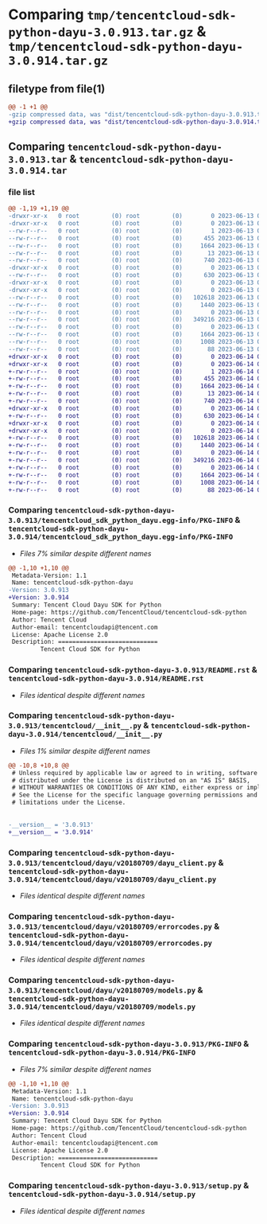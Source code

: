 # Comparing `tmp/tencentcloud-sdk-python-dayu-3.0.913.tar.gz` & `tmp/tencentcloud-sdk-python-dayu-3.0.914.tar.gz`

## filetype from file(1)

```diff
@@ -1 +1 @@
-gzip compressed data, was "dist/tencentcloud-sdk-python-dayu-3.0.913.tar", last modified: Tue Jun 13 02:09:25 2023, max compression
+gzip compressed data, was "dist/tencentcloud-sdk-python-dayu-3.0.914.tar", last modified: Wed Jun 14 00:24:24 2023, max compression
```

## Comparing `tencentcloud-sdk-python-dayu-3.0.913.tar` & `tencentcloud-sdk-python-dayu-3.0.914.tar`

### file list

```diff
@@ -1,19 +1,19 @@
-drwxr-xr-x   0 root         (0) root         (0)        0 2023-06-13 02:09:25.000000 tencentcloud-sdk-python-dayu-3.0.913/
-drwxr-xr-x   0 root         (0) root         (0)        0 2023-06-13 02:09:25.000000 tencentcloud-sdk-python-dayu-3.0.913/tencentcloud_sdk_python_dayu.egg-info/
--rw-r--r--   0 root         (0) root         (0)        1 2023-06-13 02:09:25.000000 tencentcloud-sdk-python-dayu-3.0.913/tencentcloud_sdk_python_dayu.egg-info/dependency_links.txt
--rw-r--r--   0 root         (0) root         (0)      455 2023-06-13 02:09:25.000000 tencentcloud-sdk-python-dayu-3.0.913/tencentcloud_sdk_python_dayu.egg-info/SOURCES.txt
--rw-r--r--   0 root         (0) root         (0)     1664 2023-06-13 02:09:25.000000 tencentcloud-sdk-python-dayu-3.0.913/tencentcloud_sdk_python_dayu.egg-info/PKG-INFO
--rw-r--r--   0 root         (0) root         (0)       13 2023-06-13 02:09:25.000000 tencentcloud-sdk-python-dayu-3.0.913/tencentcloud_sdk_python_dayu.egg-info/top_level.txt
--rw-r--r--   0 root         (0) root         (0)      740 2023-06-13 02:09:25.000000 tencentcloud-sdk-python-dayu-3.0.913/README.rst
-drwxr-xr-x   0 root         (0) root         (0)        0 2023-06-13 02:09:25.000000 tencentcloud-sdk-python-dayu-3.0.913/tencentcloud/
--rw-r--r--   0 root         (0) root         (0)      630 2023-06-13 02:09:25.000000 tencentcloud-sdk-python-dayu-3.0.913/tencentcloud/__init__.py
-drwxr-xr-x   0 root         (0) root         (0)        0 2023-06-13 02:09:25.000000 tencentcloud-sdk-python-dayu-3.0.913/tencentcloud/dayu/
-drwxr-xr-x   0 root         (0) root         (0)        0 2023-06-13 02:09:25.000000 tencentcloud-sdk-python-dayu-3.0.913/tencentcloud/dayu/v20180709/
--rw-r--r--   0 root         (0) root         (0)   102618 2023-06-13 02:09:25.000000 tencentcloud-sdk-python-dayu-3.0.913/tencentcloud/dayu/v20180709/dayu_client.py
--rw-r--r--   0 root         (0) root         (0)     1440 2023-06-13 02:09:25.000000 tencentcloud-sdk-python-dayu-3.0.913/tencentcloud/dayu/v20180709/errorcodes.py
--rw-r--r--   0 root         (0) root         (0)        0 2023-06-13 02:09:25.000000 tencentcloud-sdk-python-dayu-3.0.913/tencentcloud/dayu/v20180709/__init__.py
--rw-r--r--   0 root         (0) root         (0)   349216 2023-06-13 02:09:25.000000 tencentcloud-sdk-python-dayu-3.0.913/tencentcloud/dayu/v20180709/models.py
--rw-r--r--   0 root         (0) root         (0)        0 2023-06-13 02:09:25.000000 tencentcloud-sdk-python-dayu-3.0.913/tencentcloud/dayu/__init__.py
--rw-r--r--   0 root         (0) root         (0)     1664 2023-06-13 02:09:25.000000 tencentcloud-sdk-python-dayu-3.0.913/PKG-INFO
--rw-r--r--   0 root         (0) root         (0)     1008 2023-06-13 02:09:25.000000 tencentcloud-sdk-python-dayu-3.0.913/setup.py
--rw-r--r--   0 root         (0) root         (0)       88 2023-06-13 02:09:25.000000 tencentcloud-sdk-python-dayu-3.0.913/setup.cfg
+drwxr-xr-x   0 root         (0) root         (0)        0 2023-06-14 00:24:24.000000 tencentcloud-sdk-python-dayu-3.0.914/
+drwxr-xr-x   0 root         (0) root         (0)        0 2023-06-14 00:24:24.000000 tencentcloud-sdk-python-dayu-3.0.914/tencentcloud_sdk_python_dayu.egg-info/
+-rw-r--r--   0 root         (0) root         (0)        1 2023-06-14 00:24:24.000000 tencentcloud-sdk-python-dayu-3.0.914/tencentcloud_sdk_python_dayu.egg-info/dependency_links.txt
+-rw-r--r--   0 root         (0) root         (0)      455 2023-06-14 00:24:24.000000 tencentcloud-sdk-python-dayu-3.0.914/tencentcloud_sdk_python_dayu.egg-info/SOURCES.txt
+-rw-r--r--   0 root         (0) root         (0)     1664 2023-06-14 00:24:24.000000 tencentcloud-sdk-python-dayu-3.0.914/tencentcloud_sdk_python_dayu.egg-info/PKG-INFO
+-rw-r--r--   0 root         (0) root         (0)       13 2023-06-14 00:24:24.000000 tencentcloud-sdk-python-dayu-3.0.914/tencentcloud_sdk_python_dayu.egg-info/top_level.txt
+-rw-r--r--   0 root         (0) root         (0)      740 2023-06-14 00:24:24.000000 tencentcloud-sdk-python-dayu-3.0.914/README.rst
+drwxr-xr-x   0 root         (0) root         (0)        0 2023-06-14 00:24:24.000000 tencentcloud-sdk-python-dayu-3.0.914/tencentcloud/
+-rw-r--r--   0 root         (0) root         (0)      630 2023-06-14 00:24:24.000000 tencentcloud-sdk-python-dayu-3.0.914/tencentcloud/__init__.py
+drwxr-xr-x   0 root         (0) root         (0)        0 2023-06-14 00:24:24.000000 tencentcloud-sdk-python-dayu-3.0.914/tencentcloud/dayu/
+drwxr-xr-x   0 root         (0) root         (0)        0 2023-06-14 00:24:24.000000 tencentcloud-sdk-python-dayu-3.0.914/tencentcloud/dayu/v20180709/
+-rw-r--r--   0 root         (0) root         (0)   102618 2023-06-14 00:24:24.000000 tencentcloud-sdk-python-dayu-3.0.914/tencentcloud/dayu/v20180709/dayu_client.py
+-rw-r--r--   0 root         (0) root         (0)     1440 2023-06-14 00:24:24.000000 tencentcloud-sdk-python-dayu-3.0.914/tencentcloud/dayu/v20180709/errorcodes.py
+-rw-r--r--   0 root         (0) root         (0)        0 2023-06-14 00:24:24.000000 tencentcloud-sdk-python-dayu-3.0.914/tencentcloud/dayu/v20180709/__init__.py
+-rw-r--r--   0 root         (0) root         (0)   349216 2023-06-14 00:24:24.000000 tencentcloud-sdk-python-dayu-3.0.914/tencentcloud/dayu/v20180709/models.py
+-rw-r--r--   0 root         (0) root         (0)        0 2023-06-14 00:24:24.000000 tencentcloud-sdk-python-dayu-3.0.914/tencentcloud/dayu/__init__.py
+-rw-r--r--   0 root         (0) root         (0)     1664 2023-06-14 00:24:24.000000 tencentcloud-sdk-python-dayu-3.0.914/PKG-INFO
+-rw-r--r--   0 root         (0) root         (0)     1008 2023-06-14 00:24:24.000000 tencentcloud-sdk-python-dayu-3.0.914/setup.py
+-rw-r--r--   0 root         (0) root         (0)       88 2023-06-14 00:24:24.000000 tencentcloud-sdk-python-dayu-3.0.914/setup.cfg
```

### Comparing `tencentcloud-sdk-python-dayu-3.0.913/tencentcloud_sdk_python_dayu.egg-info/PKG-INFO` & `tencentcloud-sdk-python-dayu-3.0.914/tencentcloud_sdk_python_dayu.egg-info/PKG-INFO`

 * *Files 7% similar despite different names*

```diff
@@ -1,10 +1,10 @@
 Metadata-Version: 1.1
 Name: tencentcloud-sdk-python-dayu
-Version: 3.0.913
+Version: 3.0.914
 Summary: Tencent Cloud Dayu SDK for Python
 Home-page: https://github.com/TencentCloud/tencentcloud-sdk-python
 Author: Tencent Cloud
 Author-email: tencentcloudapi@tencent.com
 License: Apache License 2.0
 Description: ============================
         Tencent Cloud SDK for Python
```

### Comparing `tencentcloud-sdk-python-dayu-3.0.913/README.rst` & `tencentcloud-sdk-python-dayu-3.0.914/README.rst`

 * *Files identical despite different names*

### Comparing `tencentcloud-sdk-python-dayu-3.0.913/tencentcloud/__init__.py` & `tencentcloud-sdk-python-dayu-3.0.914/tencentcloud/__init__.py`

 * *Files 1% similar despite different names*

```diff
@@ -10,8 +10,8 @@
 # Unless required by applicable law or agreed to in writing, software
 # distributed under the License is distributed on an "AS IS" BASIS,
 # WITHOUT WARRANTIES OR CONDITIONS OF ANY KIND, either express or implied.
 # See the License for the specific language governing permissions and
 # limitations under the License.
 
 
-__version__ = '3.0.913'
+__version__ = '3.0.914'
```

### Comparing `tencentcloud-sdk-python-dayu-3.0.913/tencentcloud/dayu/v20180709/dayu_client.py` & `tencentcloud-sdk-python-dayu-3.0.914/tencentcloud/dayu/v20180709/dayu_client.py`

 * *Files identical despite different names*

### Comparing `tencentcloud-sdk-python-dayu-3.0.913/tencentcloud/dayu/v20180709/errorcodes.py` & `tencentcloud-sdk-python-dayu-3.0.914/tencentcloud/dayu/v20180709/errorcodes.py`

 * *Files identical despite different names*

### Comparing `tencentcloud-sdk-python-dayu-3.0.913/tencentcloud/dayu/v20180709/models.py` & `tencentcloud-sdk-python-dayu-3.0.914/tencentcloud/dayu/v20180709/models.py`

 * *Files identical despite different names*

### Comparing `tencentcloud-sdk-python-dayu-3.0.913/PKG-INFO` & `tencentcloud-sdk-python-dayu-3.0.914/PKG-INFO`

 * *Files 7% similar despite different names*

```diff
@@ -1,10 +1,10 @@
 Metadata-Version: 1.1
 Name: tencentcloud-sdk-python-dayu
-Version: 3.0.913
+Version: 3.0.914
 Summary: Tencent Cloud Dayu SDK for Python
 Home-page: https://github.com/TencentCloud/tencentcloud-sdk-python
 Author: Tencent Cloud
 Author-email: tencentcloudapi@tencent.com
 License: Apache License 2.0
 Description: ============================
         Tencent Cloud SDK for Python
```

### Comparing `tencentcloud-sdk-python-dayu-3.0.913/setup.py` & `tencentcloud-sdk-python-dayu-3.0.914/setup.py`

 * *Files identical despite different names*

